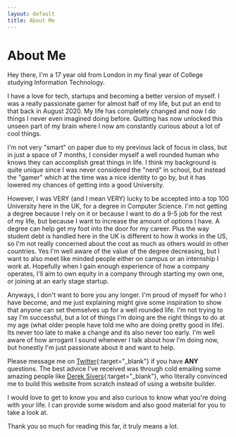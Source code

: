 ```yaml
---
layout: default
title: About Me
---
```


# About Me

Hey there, I'm a 17 year old from London in my final year of College studying Information Technology.

I have a love for tech, startups and becoming a better version of myself. I was a really passionate gamer for almost half of my life, but put an end to that back in August 2020. My life has completely changed and now I do things I never even imagined doing before. Quitting has now unlocked this unseen part of my brain where I now am constantly curious about a lot of cool things.

I'm not very "smart" on paper due to my previous lack of focus in class, but in just a space of 7 months, I consider myself a well rounded human who knows they can accomplish great things in life. I think my background is quite unique since I was never considered the "nerd" in school, but instead the "gamer" which at the time was a nice identity to go by, but it has lowered my chances of getting into a good University.

However, I was VERY (and I mean VERY) lucky to be accepted into a top 100 University here in the UK, for a degree in Computer Science. I'm not getting a degree because I rely on it or because I want to do a 9-5 job for the rest of my life, but because I want to increase the amount of options I have. A degree can help get my foot into the door for my career. Plus the way student debt is handled here in the UK is different to how it works in the US, so I'm not really concerned about the cost as much as others would in other countries. Yes I'm well aware of the value of the degree decreasing, but I want to also meet like minded people either on campus or an internship I work at. Hopefully when I gain enough experience of how a company operates, I'll aim to own equity in a company through starting my own one, or joining at an early stage startup.

Anyways, I don't want to bore you any longer. I'm proud of myself for who I have become, and me just explaining might give some inspiration to show that anyone can set themselves up for a well rounded life. I'm not trying to say I'm successful, but a lot of things I'm doing are the right things to do at my age (what older people have told me who are doing pretty good in life). Its never too late to make a change and its also never too early. I'm well aware of how arrogant I sound whenever I talk about how I'm doing now, but honestly I'm just passionate about it and want to help.

Please message me on [Twitter](https://twitter.com/parsamesgarha){:target="_blank"} if you have **ANY** questions. The best advice I've received was through cold emailing some amazing people like [Derek Sivers](https://twitter.com/sivers){:target="_blank"}, who literally convinced me to build this website from scratch instead of using a website builder. 

I would love to get to know you and also curious to know what you're doing with your life. I can provide some wisdom and also good material for you to take a look at.

Thank you so much for reading this far, it truly means a lot.